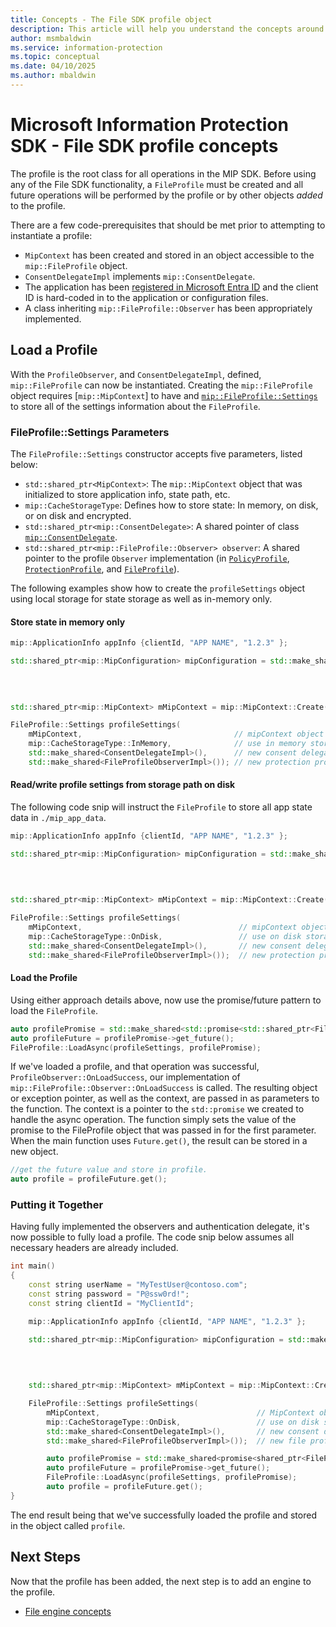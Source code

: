 ```yaml
---
title: Concepts - The File SDK profile object
description: This article will help you understand the concepts around the File profile object, which is created during application initialization.
author: msmbaldwin
ms.service: information-protection
ms.topic: conceptual
ms.date: 04/10/2025
ms.author: mbaldwin
---
```


# Microsoft Information Protection SDK - File SDK profile concepts

The profile is the root class for all operations in the MIP SDK. Before using any of the File SDK functionality, a `FileProfile` must be created and all future operations will be performed by the profile or by other objects *added* to the profile.

There are a few code-prerequisites that should be met prior to attempting to instantiate a profile:

- `MipContext` has been created and stored in an object accessible to the `mip::FileProfile` object.
- `ConsentDelegateImpl` implements `mip::ConsentDelegate`.
- The application has been [registered in Microsoft Entra ID](/azure/active-directory/develop/quickstart-v1-integrate-apps-with-azure-ad) and the client ID is hard-coded in to the application or configuration files.
- A class inheriting `mip::FileProfile::Observer` has been appropriately implemented.

## Load a Profile

With the `ProfileObserver`, and `ConsentDelegateImpl`, defined, `mip::FileProfile` can now be instantiated. Creating the `mip::FileProfile` object requires [`mip::MipContext`] to have and [`mip::FileProfile::Settings`](https://microsoftdocs.github.io/mip-sdk-docs/cpp/classFileProfile_1_1Settings.html) to store all of the settings information about the `FileProfile`.

### FileProfile::Settings Parameters

The `FileProfile::Settings` constructor accepts five parameters, listed below:

- `std::shared_ptr<MipContext>`: The `mip::MipContext` object that was initialized to store application info, state path, etc.
- `mip::CacheStorageType`: Defines how to store state: In memory, on disk, or on disk and encrypted.
- `std::shared_ptr<mip::ConsentDelegate>`: A shared pointer of class [`mip::ConsentDelegate`](https://microsoftdocs.github.io/mip-sdk-docs/cpp/classConsentDelegate.html).
- `std::shared_ptr<mip::FileProfile::Observer> observer`: A shared pointer to the profile `Observer` implementation (in [`PolicyProfile`](https://microsoftdocs.github.io/mip-sdk-docs/cpp/classPolicyProfile_1_1Observer.html), [`ProtectionProfile`](https://microsoftdocs.github.io/mip-sdk-docs/cpp/classFileProfile.html), and [`FileProfile`](https://microsoftdocs.github.io/mip-sdk-docs/cpp/classFileProfile_1_1Observer.html)).

The following examples show how to create the `profileSettings` object using local storage for state storage as well as in-memory only. 

#### Store state in memory only

```cpp
mip::ApplicationInfo appInfo {clientId, "APP NAME", "1.2.3" };

std::shared_ptr<mip::MipConfiguration> mipConfiguration = std::make_shared<mip::MipConfiguration>(mAppInfo,
			                                                                                      "mip_data",
                                                                                       			  mip::LogLevel::Trace,
                                                                                                  false);

std::shared_ptr<mip::MipContext> mMipContext = mip::MipContext::Create(mipConfiguration);

FileProfile::Settings profileSettings(
    mMipContext,                                  // mipContext object
    mip::CacheStorageType::InMemory,              // use in memory storage
    std::make_shared<ConsentDelegateImpl>(),      // new consent delegate
    std::make_shared<FileProfileObserverImpl>()); // new protection profile observer
```

#### Read/write profile settings from storage path on disk

The following code snip will instruct the `FileProfile` to store all app state data in `./mip_app_data`.

```cpp
mip::ApplicationInfo appInfo {clientId, "APP NAME", "1.2.3" };

std::shared_ptr<mip::MipConfiguration> mipConfiguration = std::make_shared<mip::MipConfiguration>(mAppInfo,
				                                                                                  "mip_data",
                                                                                        		  mip::LogLevel::Trace,
                                                                                                  false);

std::shared_ptr<mip::MipContext> mMipContext = mip::MipContext::Create(mipConfiguration);

FileProfile::Settings profileSettings(
    mMipContext,                                   // mipContext object
    mip::CacheStorageType::OnDisk,                 // use on disk storage    
    std::make_shared<ConsentDelegateImpl>(),       // new consent delegate
    std::make_shared<FileProfileObserverImpl>());  // new protection profile observer
```

#### Load the Profile

Using either approach details above, now use the promise/future pattern to load the `FileProfile`.

```cpp
auto profilePromise = std::make_shared<std::promise<std::shared_ptr<FileProfile>>>();
auto profileFuture = profilePromise->get_future();
FileProfile::LoadAsync(profileSettings, profilePromise);
```

If we've loaded a profile, and that operation was successful, `ProfileObserver::OnLoadSuccess`, our implementation of `mip::FileProfile::Observer::OnLoadSuccess` is called. The resulting object or exception pointer, as well as the context, are passed in as parameters to the function. The context is a pointer to the `std::promise` we created to handle the async operation. The function simply sets the value of the promise to the FileProfile object that was passed in for the first parameter. When the main function uses `Future.get()`, the result can be stored in a new object.

```cpp
//get the future value and store in profile. 
auto profile = profileFuture.get();
```

### Putting it Together

Having fully implemented the observers and authentication delegate, it's now possible to fully load a profile. The code snip below assumes all necessary headers are already included.

```cpp
int main()
{
    const string userName = "MyTestUser@contoso.com";
    const string password = "P@ssw0rd!";
    const string clientId = "MyClientId";

    mip::ApplicationInfo appInfo {clientId, "APP NAME", "1.2.3" };

    std::shared_ptr<mip::MipConfiguration> mipConfiguration = std::make_shared<mip::MipConfiguration>(mAppInfo,
				                                                                                      "mip_data",
                                                                                        			  mip::LogLevel::Trace,
                                                                                                      false);

    std::shared_ptr<mip::MipContext> mMipContext = mip::MipContext::Create(mipConfiguration);

    FileProfile::Settings profileSettings(
        mMipContext,                                   // MipContext object
        mip::CacheStorageType::OnDisk,                 // use on disk storage        
        std::make_shared<ConsentDelegateImpl>(),       // new consent delegate
        std::make_shared<FileProfileObserverImpl>());  // new file profile observer

        auto profilePromise = std::make_shared<promise<shared_ptr<FileProfile>>>();
        auto profileFuture = profilePromise->get_future();
        FileProfile::LoadAsync(profileSettings, profilePromise);
        auto profile = profileFuture.get();
}
```

The end result being that we've successfully loaded the profile and stored in the object called `profile`.

## Next Steps

Now that the profile has been added, the next step is to add an engine to the profile. 

- [File engine concepts](concept-profile-engine-file-engine-cpp.md)
